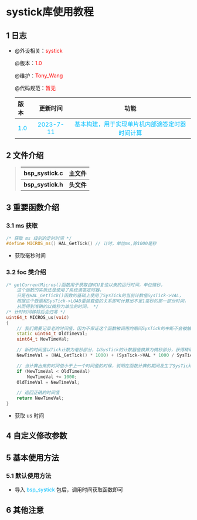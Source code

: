 # systick库使用教程

## 1 日志

 * @外设相关：<font color=Red>systick</font >

   @版本：<font color=Red>1.0</font >

   @维护：<font color=Red>Tony_Wang</font >

   @代码规范：<font color=Red>暂无</font>
   
    
   
  
   | 版本                               |                             更新时间                             |功能|
   | :--------------------------------- | :----------------------------------------------------------: | :----------------------------------------------------------: |
   | <font color=DeepSkyBlue>1.0</font> | <font color=DeepSkyBlue>2023-7-11</font> |<font color=DeepSkyBlue>基本构建，用于实现单片机内部滴答定时器时间计算</font>|



 ## 2 文件介绍

> | bsp_systick.c     | 主文件     |
> | ----------------- | ---------- |
> | **bsp_systick.h** | **头文件** |

 ## 3 重要函数介绍

### 3.1 ms 获取

```cpp
/* 获取 ms 级别的定时时间 */
#define MICROS_ms() HAL_GetTick() // 计时，单位ms,除1000是秒
```

* 获取毫秒时间

### 3.2 foc 类介绍

```cpp
/* getCurrentMicros()函数用于获取自MCU复位以来的运行时间，单位微秒，
	这个函数的实质还是使用了系统滴答定时器，
	只是在HAL_GetTick()函数的基础上使用了SysTick的当前计数值SysTick->VAL，
	根据这个数据和SysTick->LOAD重装载值的关系即可计算出不足1毫秒的那一部分时间，
	从而得到准确的以微秒为单位的时间。 */
/* 计时时间移除后会归零 */
uint64_t MICROS_us(void)
{
	// 我们需要记录老的时间值，因为不保证这个函数被调用的期间SysTick的中断不会被触发。
	static uint64_t OldTimeVal;
	uint64_t NewTimeVal;

	// 新的时间值以Tick计数为毫秒部分，以SysTick的计数器值换算为微秒部分，获得精确的时间。
	NewTimeVal = (HAL_GetTick() * 1000) + (SysTick->VAL * 1000 / SysTick->LOAD);

	// 当计算出来的时间值小于上一个时间值的时候，说明在函数计算的期间发生了SysTick中断，此时应该补正时间值。
	if (NewTimeVal < OldTimeVal)
		NewTimeVal += 1000;
	OldTimeVal = NewTimeVal;

	// 返回正确的时间值
	return NewTimeVal;
}
```

* 获取 us 时间



 ## 4 自定义修改参数



 ## 5 基本使用方法

### 5.1 默认使用方法

* 导入 <font color='DeepSkyBlue'>bsp_systick</font> 包后，调用时间获取函数即可




 ## 6 其他注意



